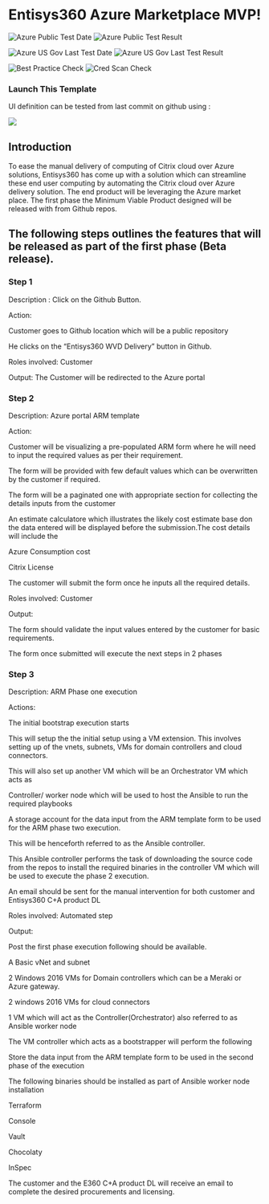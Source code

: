 # Entisys360 Azure Marketplace MVP!

![Azure Public Test Date](https://azurequickstartsservice.blob.core.windows.net/badges/100-marketplace-sample/PublicLastTestDate.svg)
![Azure Public Test Result](https://azurequickstartsservice.blob.core.windows.net/badges/100-marketplace-sample/PublicDeployment.svg)

![Azure US Gov Last Test Date](https://azurequickstartsservice.blob.core.windows.net/badges/100-marketplace-sample/FairfaxLastTestDate.svg)
![Azure US Gov Last Test Result](https://azurequickstartsservice.blob.core.windows.net/badges/100-marketplace-sample/FairfaxDeployment.svg)

![Best Practice Check](https://azurequickstartsservice.blob.core.windows.net/badges/100-marketplace-sample/BestPracticeResult.svg)
![Cred Scan Check](https://azurequickstartsservice.blob.core.windows.net/badges/100-marketplace-sample/CredScanResult.svg)

### Launch This Template

UI definition can be tested from last commit on github using :

<a href='https://portal.azure.com/#blade/Microsoft_Azure_Compute/CreateMultiVmWizardBlade/internal_bladeCallId/anything/internal_bladeCallerParams/{"initialData":{},"providerConfig":{"createUiDefinition":"https%3A%2F%2Fraw.githubusercontent.com%2Fentisys360%2FEntisys360-CitrixWVD%2Fblob%2Ftimui201002%2FcreateUIDefination.json"}}' target="_blank">
    <img src="http://azuredeploy.net/deploybutton.png"/>
</a>


## Introduction

To ease the manual delivery of computing of Citrix cloud over Azure solutions, Entisys360 has come up with a solution which can streamline these end user computing by automating the Citrix cloud over Azure delivery solution. The end product will be leveraging the Azure market place. The first phase the Minimum Viable Product designed will be released with from Github repos.



## The following steps outlines the features that will be released as part of the first phase (Beta release).



### Step 1

Description : Click on the Github Button.

Action:

Customer goes to Github location <link to be provided> which will be a public repository

He clicks on the “Entisys360 WVD Delivery” button in Github.

Roles involved: Customer

Output: The Customer will be redirected to the Azure portal

### Step 2

Description: Azure portal ARM template

Action:

Customer will be visualizing a pre-populated ARM form where he will need to input the required values as per their requirement.

The form will be provided with few default values which can be overwritten by the customer if required.

The form will be a paginated one with appropriate section for collecting the details inputs from the customer

An estimate calculatore which illustrates the likely cost estimate base don the data entered     will be displayed before the submission.The cost details will include the

Azure Consumption cost

Citrix License

The customer will submit the form once he inputs all the required details.

Roles involved: Customer

Output:

The form should validate the input values entered by the customer for basic requirements.

The form once submitted will execute the next steps in 2 phases



### Step 3

Description: ARM Phase one execution

Actions:

The initial bootstrap execution starts

This will setup the the initial setup using a VM extension. This involves setting up of the vnets,    subnets, VMs for domain controllers and cloud connectors.

This will also set up another VM which will be an Orchestrator VM which acts as

Controller/ worker node which will be used to host the Ansible to run the required playbooks

A storage account for the data input from the ARM template form to be used for the ARM phase two execution.

This will be henceforth referred to as the Ansible controller.

This Ansible controller performs the task of downloading the source code from the repos to    install the required binaries in the controller VM which will be used to execute the phase 2    execution.

An email should be sent for the manual intervention for both customer and Entisys360 C+A    product DL

Roles involved: Automated step

Output:

Post the first phase execution following should be available.

A Basic vNet and subnet

2 Windows 2016 VMs for Domain controllers which can be a Meraki or Azure gateway.

2 windows 2016 VMs for cloud connectors

1 VM which will act as the Controller(Orchestrator) also referred to as Ansible worker node

The VM controller which acts as a bootstrapper will perform the following

Store the data input from the ARM template form to be used in the second phase of the execution

The following binaries should be installed as part of Ansible worker node installation

Terraform

Console

Vault

Chocolaty

InSpec

The customer and the E360 C+A product DL will receive an email to complete the desired procurements and licensing.

